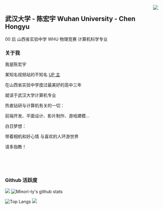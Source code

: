 <img align="right" src="https://count.getloli.com/get/@:Minori-ty?theme=rule34">

## 武汉大学 - 陈宏宇   Wuhan University - Chen Hongyu
00 后 山西省实验中学 WHU 物理竞赛 计算机科学专业

### 关于我

我是陈宏宇

某知名视频站的不知名 [UP 主](https://space.bilibili.com/501072171)

在山西省实验中学度过最美好的高中三年

就读于武汉大学计算机专业

热衷钻研与计算机有关的一切：

前端开发、平面设计、影片制作、游戏建模...

白日梦想：

带着相机和好心情 与喜欢的人环游世界

请多指教！


<br><br><br>

### Github 活跃度

[![](https://activity-graph.herokuapp.com/graph?username=Minori-ty&theme=dracula)](https://github.com/ashutosh00710/github-readme-activity-graph)
![Minori-ty's github stats](https://github-readme-stats.vercel.app/api?username=Minori-ty&show_icons=true&theme=vue)

![Top Langs](https://github-readme-stats.vercel.app/api/top-langs/?username=Minori-ty&langs_count=6)
![](https://github-readme-stats.vercel.app/api/top-langs/?username=Minori-ty&layout=compact&langs_count=6)
